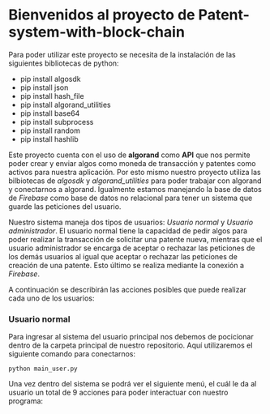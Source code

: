# Bienvenidos al proyecto de Patent-system-with-block-chain #

Para poder utilizar este proyecto se necesita de la instalación de las siguientes bibliotecas de python:
- pip install algosdk
- pip install json
- pip install hash_file
- pip install algorand_utilities
- pip install base64
- pip install subprocess
- pip install random
- pip install hashlib

Este proyecto cuenta con el uso de **algorand** como **API** que nos permite poder crear y enviar algos como moneda de transacción y patentes como activos para nuestra aplicación. Por esto mismo nuestro proyecto utiliza las bilbiotecas de _algosdk_ y _algorand_utilities_ para poder trabajar con algorand y conectarnos a algorand. Igualmente estamos manejando la base de datos de _Firebase_ como base de datos no relacional para tener un sistema que guarde las peticiones del usuario.

Nuestro sistema maneja dos tipos de usuarios: *Usuario normal* y *Usuario administrador*. El usuario normal tiene la capacidad de pedir algos para poder realizar la transacción de solicitar una patente nueva, mientras que el usuario administrador se encarga de aceptar o rechazar las peticiones de los demás usuarios al igual que aceptar o rechazar las peticiones de creación de una patente. Esto último se realiza mediante la conexión a _Firebase_.

A continuación se describirán las acciones posibles que puede realizar cada uno de los usuarios:

### Usuario normal ### 

Para ingresar al sistema del usuario principal nos debemos de pocicionar dentro de la carpeta principal de nuestro repositorio. Aquí utilizaremos el siguiente comando para conectarnos:
```
python main_user.py
```
Una vez dentro del sistema se podrá ver el siguiente menú, el cuál le da al usuario un total de 9 acciones para poder interactuar con nuestro programa:
